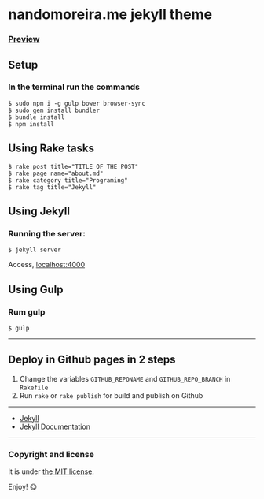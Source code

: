 # nandomoreira.me jekyll theme



### [Preview](https://nandomoreirame.github.io/nandomoreira-jekyll-theme/)

## Setup

### In the terminal run the commands

```
$ sudo npm i -g gulp bower browser-sync
$ sudo gem install bundler
$ bundle install
$ npm install
```

## Using Rake tasks

```
$ rake post title="TITLE OF THE POST"
$ rake page name="about.md"
$ rake category title="Programing"
$ rake tag title="Jekyll"
```

## Using Jekyll

### Running the server:

```
$ jekyll server
```

Access, [localhost:4000](http://localhost:4000/)

## Using Gulp

### Rum gulp

```
$ gulp
```

---

## Deploy in Github pages in 2 steps

1. Change the variables `GITHUB_REPONAME` and `GITHUB_REPO_BRANCH` in `Rakefile`
2. Run `rake` or `rake publish` for build and publish on Github

---

* [Jekyll](http://jekyllrb.com/)
* [Jekyll Documentation](http://jekyllrb.com/docs/home/)

---

### Copyright and license

It is under [the MIT license](/LICENSE).

Enjoy! :yum:
